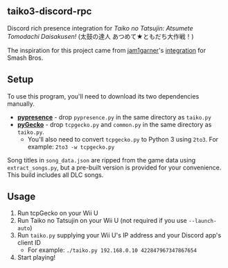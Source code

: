 ## taiko3-discord-rpc
Discord rich presence integration for *Taiko no Tatsujin: Atsumete Tomodachi Daisakusen!* (太鼓の達人 あつめて★ともだち大作戦！)

The inspiration for this project came from [jam1garner](https://github.com/jam1garner)'s [integration](https://github.com/jam1garner/smash-disc4d) for Smash Bros.

## Setup
To use this program, you'll need to download its two dependencies manually.
* **[pypresence](https://github.com/qwertyquerty/pypresence)** - drop `pypresence.py` in the same directory as `taiko.py`
* **[pyGecko](https://github.com/wiiudev/pyGecko)** - drop `tcpgecko.py` and `common.py` in the same directory as `taiko.py`.
	* You'll also need to convert `tcpgecko.py` to Python 3 using `2to3`. For example: `2to3 -w tcpgecko.py`

Song titles in `song_data.json` are ripped from the game data using `extract_songs.py`, but a pre-built version is provided for your convenience. This build includes all DLC songs.

## Usage
1. Run tcpGecko on your Wii U
2. Run Taiko no Tatsujin on your Wii U (not required if you use `--launch-auto`)
3. Run `taiko.py` supplying your Wii U's IP address and your Discord app's client ID
	* For example: `./taiko.py 192.168.0.10 422847967347867654`
4. Start playing!
